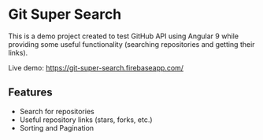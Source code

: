 # Git Super Search

This is a demo project created to test GitHub API using Angular 9 while providing some useful functionality (searching repositories and getting their links).

Live demo: https://git-super-search.firebaseapp.com/

## Features
- Search for repositories
- Useful repository links (stars, forks, etc.)
- Sorting and Pagination